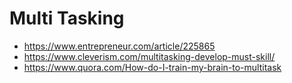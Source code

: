# Multi Tasking
- https://www.entrepreneur.com/article/225865  
- https://www.cleverism.com/multitasking-develop-must-skill/  
- https://www.quora.com/How-do-I-train-my-brain-to-multitask
